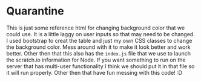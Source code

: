 # Quarantine

This is just some reference html for changing background color that we could use. It is a little laggy on user inputs so that may need to be changed.
I used bootstrap to creat the table and just my own CSS classes to change the background color. Mess around with it to make it look better and work better.
Other then that this also has the `index.js` file that we use to launch the scratch.io information for Node. If you want something to run on the server that has
multi-user functionality I think we should put it in that file so it will run properly. Other then that have fun messing with this code! :D

